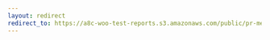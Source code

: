 ```yaml
---
layout: redirect
redirect_to: https://a8c-woo-test-reports.s3.amazonaws.com/public/pr-merge/45276/api/index.html
---
```


